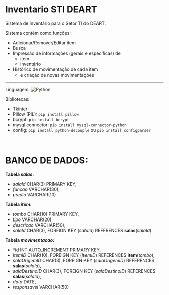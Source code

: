 # Inventario STI DEART
Sistema de Inventário para o Setor TI do DEART.

Sistema contém como funções:
- Adicionar/Remover/Editar item
- Busca
- Impressão de informações (gerais e específicas) de
  - item
  - inventário
- Histórico de movimentação de cada item
  - e criação de novas movimentações

---
Linguagem: ![Python](https://img.shields.io/badge/-Python-0D1117?style=for-the-badge&logo=python&labelColor=0D1117)&nbsp;

Bibliotecas: 
- Tkinter
- Pillow (PIL):  ```pip install pillow```
- bcrypt: ```pip install bcrypt```
- mysql.connector: ```pip install mysql-connector-python```
- config: ```pip install python-decouple``` ou ```pip install configparser```

</br>

# BANCO DE DADOS:

**Tabela *salas*:**
- *salaId* CHAR(3) PRIMARY KEY,
- *funcao* VARCHAR(30),
- *predio* VARCHAR(10)
  
**Tabela *item*:**
- *tombo* CHAR(10) PRIMARY KEY,
- *tipo* VARCHAR(20),
- *descricao* VARCHAR(50),
- *salaId* CHAR(3), FOREIGN KEY (*salaId*) REFERENCES **salas**(*salaId*)

**Tabela *movimentacao*:**
- *id INT AUTO_INCREMENT PRIMARY KEY,
- *ItemID* CHAR(10), FOREIGN KEY (*ItemID*) REFERENCES **item**(*tombo*),
- *salaOrigemID* CHAR(3), FOREIGN KEY (*salaOrigemID*) REFERENCES **salas**(*salaId*),
- *salaDestinoID* CHAR(3), FOREIGN KEY (*salaDestinoID*) REFERENCES **salas**(*salaId*),
- *data* DATE,
- *responsavel* VARCHAR(50)
